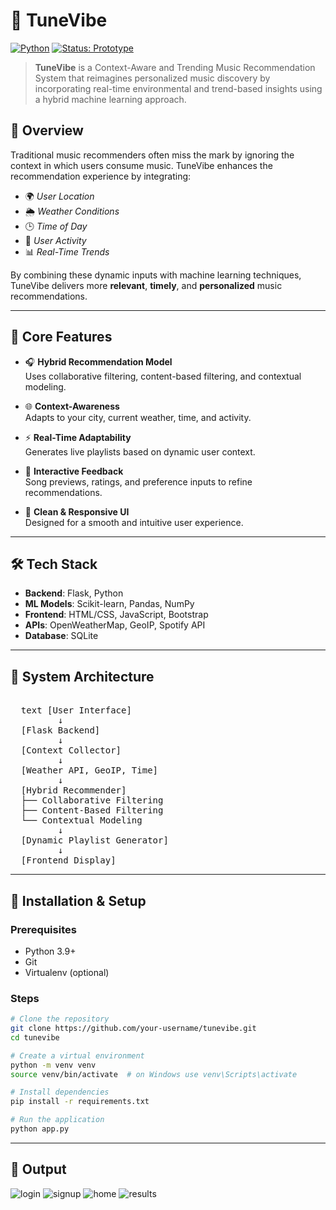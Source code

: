 # 🎵 TuneVibe

[![Python](https://img.shields.io/badge/Python-3.9%2B-blue.svg)](https://www.python.org/)
[![Status: Prototype](https://img.shields.io/badge/status-prototype-lightgrey)]()

> **TuneVibe** is a Context-Aware and Trending Music Recommendation System that reimagines personalized music discovery by incorporating real-time environmental
and trend-based insights using a hybrid machine learning approach.

## 🚀 Overview

Traditional music recommenders often miss the mark by ignoring the context in which users consume music. TuneVibe enhances the recommendation experience by integrating:

- 🌍 *User Location*
- 🌦️ *Weather Conditions*
- 🕒 *Time of Day*
- 🏃 *User Activity*
- 📊 *Real-Time Trends*

By combining these dynamic inputs with machine learning techniques, TuneVibe delivers more **relevant**, **timely**, and **personalized** music recommendations.

---

## 🧠 Core Features

- 🎧 **Hybrid Recommendation Model**  
  Uses collaborative filtering, content-based filtering, and contextual modeling.

- 🌐 **Context-Awareness**  
  Adapts to your city, current weather, time, and activity.

- ⚡ **Real-Time Adaptability**  
  Generates live playlists based on dynamic user context.

- 💬 **Interactive Feedback**  
  Song previews, ratings, and preference inputs to refine recommendations.

- 📱 **Clean & Responsive UI**  
  Designed for a smooth and intuitive user experience.

---

## 🛠️ Tech Stack

- **Backend**: Flask, Python
- **ML Models**: Scikit-learn, Pandas, NumPy
- **Frontend**: HTML/CSS, JavaScript, Bootstrap
- **APIs**: OpenWeatherMap, GeoIP, Spotify API
- **Database**: SQLite

---
## 🧱 System Architecture 
<pre> 
  text [User Interface] 
         ↓ 
  [Flask Backend] 
         ↓ 
  [Context Collector] 
         ↓ 
  [Weather API, GeoIP, Time] 
         ↓ 
  [Hybrid Recommender] 
  ├── Collaborative Filtering 
  ├── Content-Based Filtering 
  └── Contextual Modeling 
         ↓ 
  [Dynamic Playlist Generator] 
         ↓ 
  [Frontend Display]  
</pre>

---

## 🧪 Installation & Setup

### Prerequisites

- Python 3.9+
- Git
- Virtualenv (optional)

### Steps

```bash
# Clone the repository
git clone https://github.com/your-username/tunevibe.git
cd tunevibe

# Create a virtual environment
python -m venv venv
source venv/bin/activate  # on Windows use venv\Scripts\activate

# Install dependencies
pip install -r requirements.txt

# Run the application
python app.py
```
---
## 📸 Output
 ![login](image_url)
 ![signup](image_url)
 ![home](image_url)
 ![results](image_url)
